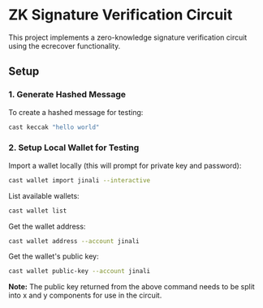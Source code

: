 # ZK Signature Verification Circuit

This project implements a zero-knowledge signature verification circuit using the ecrecover functionality.

## Setup

### 1. Generate Hashed Message

To create a hashed message for testing:

```bash
cast keccak "hello world"
```

### 2. Setup Local Wallet for Testing

Import a wallet locally (this will prompt for private key and password):

```bash
cast wallet import jinali --interactive
```

List available wallets:

```bash
cast wallet list
```

Get the wallet address:

```bash
cast wallet address --account jinali
```

Get the wallet's public key:

```bash
cast wallet public-key --account jinali
```

**Note:** The public key returned from the above command needs to be split into x and y components for use in the circuit.
